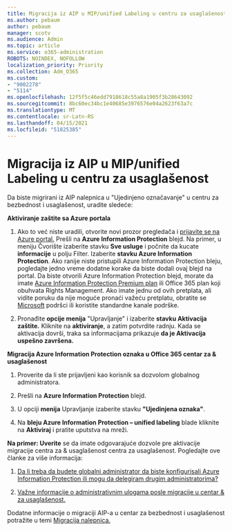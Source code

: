 ```yaml
---
title: Migracija iz AIP u MIP/unified Labeling u centru za usaglašenost
ms.author: pebaum
author: pebaum
manager: scotv
ms.audience: Admin
ms.topic: article
ms.service: o365-administration
ROBOTS: NOINDEX, NOFOLLOW
localization_priority: Priority
ms.collection: Adm_O365
ms.custom:
- "9002278"
- "5114"
ms.openlocfilehash: 12f5f5c46edd7918618c55a8a1905f3b28643092
ms.sourcegitcommit: 8bc60ec34bc1e40685e3976576e04a2623f63a7c
ms.translationtype: MT
ms.contentlocale: sr-Latn-RS
ms.lasthandoff: 04/15/2021
ms.locfileid: "51825385"
---
```

# <a name="migration-from-aip-to-mipunified-labeling-in-the-compliance-center"></a>Migracija iz AIP u MIP/unified Labeling u centru za usaglašenost

Da biste migrirani iz AIP nalepnica u "Ujedinjeno označavanje" u centru za bezbednost i usaglašenost, uradite sledeće:

**Aktiviranje zaštite sa Azure portala**

1. Ako to već niste uradili, otvorite novi prozor pregledača i [prijavite se na Azure portal.](https://docs.microsoft.com/azure/information-protection/deploy-use/configure-policy#signing-in-to-the-azure-portal) Prešli na **Azure Information Protection** blejd. Na primer, u meniju Čvorište izaberite stavku **Sve usluge** i počnite da kucate **informacije** u polju Filter. Izaberite **stavku Azure Information Protection**. Ako ranije niste pristupili Azure Information Protection bleju, [](https://docs.microsoft.com/azure/information-protection/deploy-use/configure-policy#to-access-the-azure-information-protection-blade-for-the-first-time) pogledajte jedno vreme dodatne korake da biste dodali ovaj blejd na portal. Da biste otvorili Azure Information Protection blejd, morate da imate [Azure Information Protection Premium plan](https://www.microsoft.com/cloud-platform/azure-information-protection-pricing) ili Office 365 plan koji obuhvata Rights Management. Ako imate jednu od ovih pretplata, ali vidite poruku da nije moguće pronaći važeću pretplatu, obratite se [Microsoft](https://docs.microsoft.com/azure/information-protection/get-started/information-support#to-contact-microsoft-support) podršci ili koristite standardne kanale podrške.

2. Pronađite **opcije menija** "Upravljanje" i izaberite **stavku Aktivacija zaštite.** Kliknite na **aktiviranje**, a zatim potvrdite radnju. Kada se aktivacija dovrši, traka sa informacijama prikazuje **da je Aktivacija uspešno završena.**

**Migracija Azure Information Protection oznaka u Office 365 centar za & usaglašenost**

1. Proverite da li ste prijavljeni kao korisnik sa dozvolom globalnog administratora.

2. Prešli na **Azure Information Protection** blejd.

3. U opciji **menija** Upravljanje izaberite stavku **"Ujedinjena oznaka"**.

4. Na **bleju Azure Information Protection – unified labeling** blade kliknite na **Aktiviraj** i pratite uputstva na mreži.

**Na primer: Uverite** se da imate odgovarajuće dozvole pre aktivacije migracije centra za & usaglašenost centra za usaglašenost. Pogledajte ove članke za više informacija:

1. [Da li treba da budete globalni administrator da biste konfigurisali Azure Information Protection ili mogu da delegiram drugim administratorima?](https://docs.microsoft.com/azure/information-protection/faqs#do-you-need-to-be-a-global-admin-to-configure-azure-information-protection-or-can-i-delegate-to-other-administrators)

2. [Važne informacije o administrativnim ulogama posle migracije u centar & za usaglašenost.](https://docs.microsoft.com/azure/information-protection/configure-policy-migrate-labels#important-information-about-administrative-roles)

Dodatne informacije o migraciji AIP-a u centar za bezbednost i usaglašenost potražite u temi [Migracija nalepnica.](https://docs.microsoft.com/azure/information-protection/configure-policy-migrate-labels)
